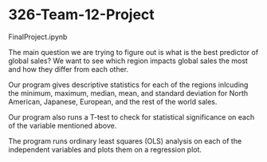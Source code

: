 # 326-Team-12-Project
FinalProject.ipynb

The main question we are trying to figure out is what is the best predictor of global sales?
We want to see which region impacts global sales the most and how they differ from each other.

Our program gives descriptive statistics for each of the regions inlcuding the minimum, maximum, median, mean, and standard deviation for North American, Japanese, European, and the rest of the world sales.

Our program also runs a T-test to check for statistical significance on each of the variable mentioned above.

The program runs ordinary least squares (OLS) analysis on each of the independent variables and plots them on a regression plot.
